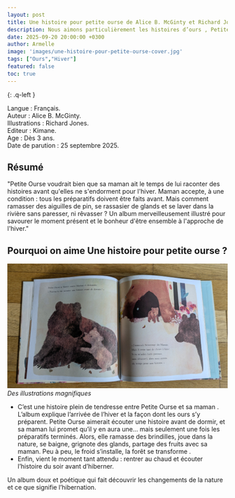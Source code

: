 ```yaml
---
layout: post
title: Une histoire pour petite ourse de Alice B. McGinty et Richard Jones.
description: Nous aimons particulièrement les histoires d’ours , Petite Ourse et sa maman nous guident avec tendresse dans les préparatifs de l’hiver.
date: 2025-09-20 20:00:00 +0300
author: Armelle
image: 'images/une-histoire-pour-petite-ourse-cover.jpg'
tags: ["Ours","Hiver"]
featured: false
toc: true
---
```


{: .q-left }

Langue : Français.    
Auteur : Alice B. McGinty.    
Illustrations : Richard Jones.                      
Editeur : Kimane.                
Age : Dès 3 ans.                              
Date de parution : 25 septembre 2025.        

## Résumé

"Petite Ourse voudrait bien que sa maman ait le temps de lui raconter des histoires avant qu'elles ne s'endorment pour l'hiver. Maman accepte, à une condition : tous les préparatifs doivent être faits avant. Mais comment ramasser des aiguilles de pin, se rassasier de glands et se laver dans la rivière sans paresser, ni rêvasser ?
Un album merveilleusement illustré pour savourer le moment présent et le bonheur d'être ensemble à l'approche de l'hiver."

## Pourquoi on aime Une histoire pour petite ourse ?

![Des illustrations magnifiques](images/une-histoire-pour-petite-ourse-int.jpg)
*Des illustrations magnifiques*
- C’est une histoire plein de tendresse entre Petite Ourse et sa maman . L’album explique l’arrivée de l’hiver et la façon dont les ours s’y préparent. Petite Ourse aimerait écouter une histoire avant de dormir, et sa maman lui promet qu’il y en aura une... mais seulement une fois les préparatifs terminés. Alors, elle ramasse des brindilles, joue dans la nature, se baigne, grignote des glands, partage des fruits avec sa maman. Peu à peu, le froid s’installe, la forêt se transforme . 
- Enfin, vient le moment tant attendu : rentrer au chaud et écouter l’histoire du soir avant d’hiberner.

Un album doux et poétique qui fait découvrir les changements de la nature et ce que signifie l’hibernation.




